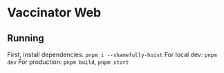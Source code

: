 # Vaccinator Web

## Running

First, install dependencies: `pnpm i --shamefully-hoist`
For local dev: `pnpm dev`
For production: `pnpm build`, `pnpm start`